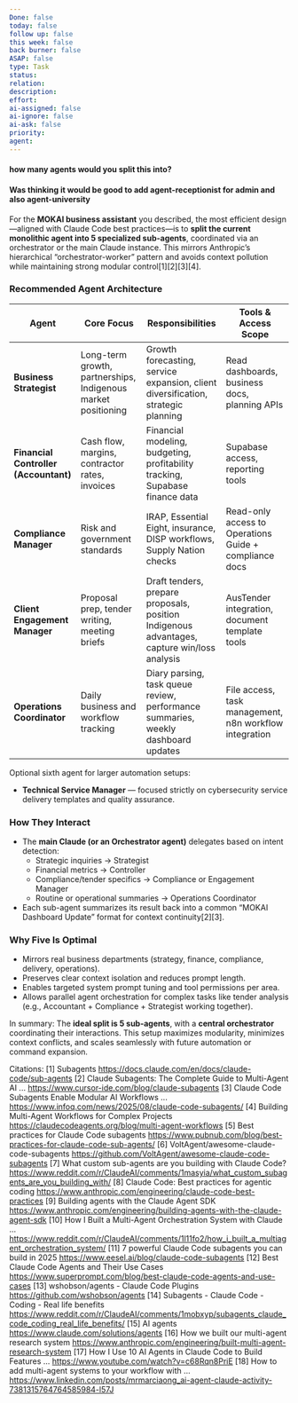 ```yaml
---
Done: false
today: false
follow up: false
this week: false
back burner: false
ASAP: false
type: Task
status:
relation:
description:
effort:
ai-assigned: false
ai-ignore: false
ai-ask: false
priority:
agent:
---
```

#### how many agents would you split this into?

#### Was thinking it would be good to add **agent**-**receptionist** for admin and also agent-university


For the **MOKAI business assistant** you described, the most efficient design—aligned with Claude Code best practices—is to **split the current monolithic agent into 5 specialized sub-agents**, coordinated via an orchestrator or the main Claude instance. This mirrors Anthropic’s hierarchical “orchestrator-worker” pattern and avoids context pollution while maintaining strong modular control[1][2][3][4].

### Recommended Agent Architecture

| Agent | Core Focus | Responsibilities | Tools & Access Scope |
|--------|--------------|----------------|-----------------------|
| **Business Strategist** | Long-term growth, partnerships, Indigenous market positioning | Growth forecasting, service expansion, client diversification, strategic planning | Read dashboards, business docs, planning APIs |
| **Financial Controller (Accountant)** | Cash flow, margins, contractor rates, invoices | Financial modeling, budgeting, profitability tracking, Supabase finance data | Supabase access, reporting tools |
| **Compliance Manager** | Risk and government standards | IRAP, Essential Eight, insurance, DISP workflows, Supply Nation checks | Read-only access to Operations Guide + compliance docs |
| **Client Engagement Manager** | Proposal prep, tender writing, meeting briefs | Draft tenders, prepare proposals, position Indigenous advantages, capture win/loss analysis | AusTender integration, document template tools |
| **Operations Coordinator** | Daily business and workflow tracking | Diary parsing, task queue review, performance summaries, weekly dashboard updates | File access, task management, n8n workflow integration |

Optional sixth agent for larger automation setups:
- **Technical Service Manager** — focused strictly on cybersecurity service delivery templates and quality assurance.

### How They Interact
- The **main Claude (or an Orchestrator agent)** delegates based on intent detection:
  - Strategic inquiries → Strategist
  - Financial metrics → Controller
  - Compliance/tender specifics → Compliance or Engagement Manager
  - Routine or operational summaries → Operations Coordinator
- Each sub-agent summarizes its result back into a common “MOKAI Dashboard Update” format for context continuity[2][3].

### Why Five Is Optimal
- Mirrors real business departments (strategy, finance, compliance, delivery, operations).
- Preserves clear context isolation and reduces prompt length.
- Enables targeted system prompt tuning and tool permissions per area.
- Allows parallel agent orchestration for complex tasks like tender analysis (e.g., Accountant + Compliance + Strategist working together).

In summary:
The **ideal split is 5 sub-agents**, with a **central orchestrator** coordinating their interactions. This setup maximizes modularity, minimizes context conflicts, and scales seamlessly with future automation or command expansion.

Citations:
[1] Subagents https://docs.claude.com/en/docs/claude-code/sub-agents
[2] Claude Subagents: The Complete Guide to Multi-Agent AI ... https://www.cursor-ide.com/blog/claude-subagents
[3] Claude Code Subagents Enable Modular AI Workflows ... https://www.infoq.com/news/2025/08/claude-code-subagents/
[4] Building Multi-Agent Workflows for Complex Projects https://claudecodeagents.org/blog/multi-agent-workflows
[5] Best practices for Claude Code subagents https://www.pubnub.com/blog/best-practices-for-claude-code-sub-agents/
[6] VoltAgent/awesome-claude-code-subagents https://github.com/VoltAgent/awesome-claude-code-subagents
[7] What custom sub-agents are you building with Claude Code? https://www.reddit.com/r/ClaudeAI/comments/1masyia/what_custom_subagents_are_you_building_with/
[8] Claude Code: Best practices for agentic coding https://www.anthropic.com/engineering/claude-code-best-practices
[9] Building agents with the Claude Agent SDK https://www.anthropic.com/engineering/building-agents-with-the-claude-agent-sdk
[10] How I Built a Multi-Agent Orchestration System with Claude ... https://www.reddit.com/r/ClaudeAI/comments/1l11fo2/how_i_built_a_multiagent_orchestration_system/
[11] 7 powerful Claude Code subagents you can build in 2025 https://www.eesel.ai/blog/claude-code-subagents
[12] Best Claude Code Agents and Their Use Cases https://www.superprompt.com/blog/best-claude-code-agents-and-use-cases
[13] wshobson/agents - Claude Code Plugins https://github.com/wshobson/agents
[14] Subagents - Claude Code - Coding - Real life benefits https://www.reddit.com/r/ClaudeAI/comments/1mobxyp/subagents_claude_code_coding_real_life_benefits/
[15] AI agents https://www.claude.com/solutions/agents
[16] How we built our multi-agent research system https://www.anthropic.com/engineering/built-multi-agent-research-system
[17] How I Use 10 AI Agents in Claude Code to Build Features ... https://www.youtube.com/watch?v=c68Rqn8PriE
[18] How to add multi-agent systems to your workflow with ... https://www.linkedin.com/posts/mrmarciaong_ai-agent-claude-activity-7381315764764585984-l57J
